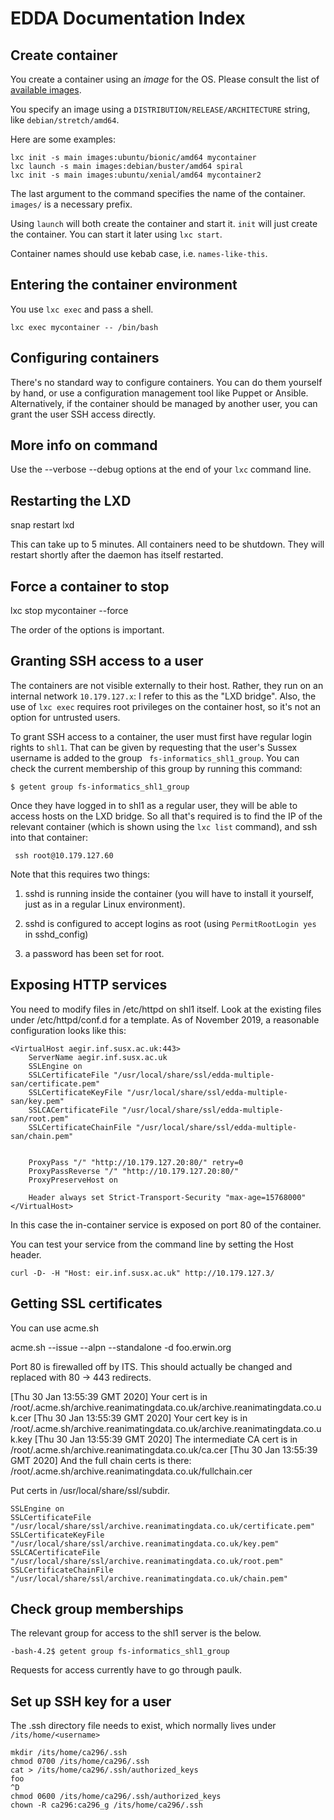 # EDDA Documentation Index

## Create container

You create a container using an _image_ for the OS.  Please consult the list of
[available images](https://us.images.linuxcontainers.org/).

You specify an image using a `DISTRIBUTION/RELEASE/ARCHITECTURE` string, like
`debian/stretch/amd64`.

Here are some examples:

    lxc init -s main images:ubuntu/bionic/amd64 mycontainer
    lxc launch -s main images:debian/buster/amd64 spiral
    lxc init -s main images:ubuntu/xenial/amd64 mycontainer2

The last argument to the command specifies the name of the container.  `images/`
is a necessary prefix.

Using `launch` will both create the container and start it.  `init` will just
create the container.  You can start it later using `lxc start`.

Container names should use kebab case, i.e. `names-like-this`.

## Entering the container environment

You use `lxc exec` and pass a shell.

    lxc exec mycontainer -- /bin/bash

## Configuring containers

There's no standard way to configure containers.  You can do them yourself by
hand, or use a configuration management tool like Puppet or Ansible.
Alternatively, if the container should be managed by another user, you can grant
the user SSH access directly.


## More info on command

Use the --verbose --debug options at the end of your `lxc` command line.

## Restarting the LXD

 snap restart lxd

This can take up to 5 minutes.  All containers need to be shutdown.  They will
restart shortly after the daemon has itself restarted.

## Force a container to stop

lxc stop mycontainer --force

The order of the options is important.

## Granting SSH access to a user

The containers are not visible externally to their host.  Rather, they run on an
internal network `10.179.127.x`: I refer to this as the "LXD bridge".  Also, the
use of `lxc exec` requires root privileges on the container host, so it's not an
option for untrusted users.

To grant SSH access to a container, the user must first have regular login
rights to `shl1`.  That can be given by requesting that the user's Sussex
username is added to the group ` fs-informatics_shl1_group`.  You can check the
current membership of this group by running this command:

    $ getent group fs-informatics_shl1_group

Once they have logged in to shl1 as a regular user, they will be able to access
hosts on the LXD bridge.  So all that's required is to find the IP of the
relevant container (which is shown using the `lxc list` command), and ssh into
that container:

     ssh root@10.179.127.60

Note that this requires two things:

1.  sshd is running inside the container (you will have to install it yourself,
just as in a regular Linux environment).

2.  sshd is configured to accept logins as root (using `PermitRootLogin yes` in
    sshd_config)

3.  a password has been set for root.

## Exposing HTTP services

You need to modify files in /etc/httpd on shl1 itself.  Look at the existing
files under /etc/httpd/conf.d for a template.  As of November 2019, a reasonable
configuration looks like this:

    <VirtualHost aegir.inf.susx.ac.uk:443>
        ServerName aegir.inf.susx.ac.uk
        SSLEngine on
        SSLCertificateFile "/usr/local/share/ssl/edda-multiple-san/certificate.pem"
        SSLCertificateKeyFile "/usr/local/share/ssl/edda-multiple-san/key.pem"
        SSLCACertificateFile "/usr/local/share/ssl/edda-multiple-san/root.pem"
        SSLCertificateChainFile "/usr/local/share/ssl/edda-multiple-san/chain.pem"


        ProxyPass "/" "http://10.179.127.20:80/" retry=0
        ProxyPassReverse "/" "http://10.179.127.20:80/"
        ProxyPreserveHost on

        Header always set Strict-Transport-Security "max-age=15768000"
    </VirtualHost>

In this case the in-container service is exposed on port 80 of the container.

You can test your service from the command line by setting the Host header.

    curl -D- -H "Host: eir.inf.susx.ac.uk" http://10.179.127.3/


## Getting SSL certificates

You can use acme.sh

acme.sh --issue --alpn --standalone -d foo.erwin.org

Port 80 is firewalled off by ITS.  This should actually be changed and replaced
with 80 -> 443 redirects.

[Thu 30 Jan 13:55:39 GMT 2020] Your cert is in  /root/.acme.sh/archive.reanimatingdata.co.uk/archive.reanimatingdata.co.uk.cer 
[Thu 30 Jan 13:55:39 GMT 2020] Your cert key is in  /root/.acme.sh/archive.reanimatingdata.co.uk/archive.reanimatingdata.co.uk.key 
[Thu 30 Jan 13:55:39 GMT 2020] The intermediate CA cert is in  /root/.acme.sh/archive.reanimatingdata.co.uk/ca.cer 
[Thu 30 Jan 13:55:39 GMT 2020] And the full chain certs is there:  /root/.acme.sh/archive.reanimatingdata.co.uk/fullchain.cer 



Put certs in /usr/local/share/ssl/subdir.

    SSLEngine on
    SSLCertificateFile "/usr/local/share/ssl/archive.reanimatingdata.co.uk/certificate.pem"
    SSLCertificateKeyFile "/usr/local/share/ssl/archive.reanimatingdata.co.uk/key.pem"
    SSLCACertificateFile "/usr/local/share/ssl/archive.reanimatingdata.co.uk/root.pem"
    SSLCertificateChainFile "/usr/local/share/ssl/archive.reanimatingdata.co.uk/chain.pem"

## Check group memberships

The relevant group for access to the shl1 server is the below.

    -bash-4.2$ getent group fs-informatics_shl1_group

Requests for access currently have to go through paulk.


## Set up SSH key for a user

The .ssh directory file needs to exist, which normally lives under
`/its/home/<username>`

    mkdir /its/home/ca296/.ssh
    chmod 0700 /its/home/ca296/.ssh
    cat > /its/home/ca296/.ssh/authorized_keys
    foo
    ^D
    chmod 0600 /its/home/ca296/.ssh/authorized_keys
    chown -R ca296:ca296_g /its/home/ca296/.ssh

